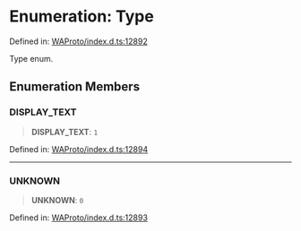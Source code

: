 # Enumeration: Type

Defined in: [WAProto/index.d.ts:12892](https://github.com/Fokusdotid/Baileys/blob/982cc5b3c62bfc7b56d2f8f8427b6c1a2dda856f/WAProto/index.d.ts#L12892)

Type enum.

## Enumeration Members

### DISPLAY\_TEXT

> **DISPLAY\_TEXT**: `1`

Defined in: [WAProto/index.d.ts:12894](https://github.com/Fokusdotid/Baileys/blob/982cc5b3c62bfc7b56d2f8f8427b6c1a2dda856f/WAProto/index.d.ts#L12894)

***

### UNKNOWN

> **UNKNOWN**: `0`

Defined in: [WAProto/index.d.ts:12893](https://github.com/Fokusdotid/Baileys/blob/982cc5b3c62bfc7b56d2f8f8427b6c1a2dda856f/WAProto/index.d.ts#L12893)
